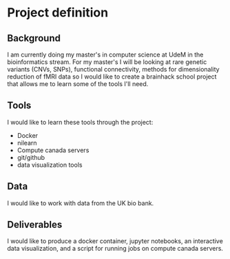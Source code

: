 # Project definition

## Background
I am currently doing my master's in computer science at UdeM in the bioinformatics stream. For my master's I will be looking at rare genetic variants (CNVs, SNPs), functional connectivity, methods for dimensionality reduction of fMRI data so I would like to create a brainhack school project that allows me to learn some of the tools I'll need. 
<!-- I am very interested in the extent of variation in human brains and if there is a continuous expression from "healthy" to "pathological" brains.
I want to explore the variation in brains by looking at fMRI data from the UK bio bank:
1. Take a pathology linked to neuroticism (psychosis, schizophrenia?) (big five personality traits) that can be robustly predicted from fmri
2. compare with healthy brains with ranging levels of neuroticism to see if there is a range in connectivity patterns from standard to extreme
-->
<!--Use UK bio bank resting state fMRI data for alcoholics and non-alcoholics and see if alcoholics can be accurately predicted, see if can include genetic component -->

## Tools
I would like to learn these tools through the project:
 * Docker
 * nilearn
 * Compute canada servers
 * git/github
 * data visualization tools

## Data
I would like to work with data from the UK bio bank.

## Deliverables
I would like to produce a docker container, jupyter notebooks, an interactive data visualization, and a script for running jobs on compute canada servers.
